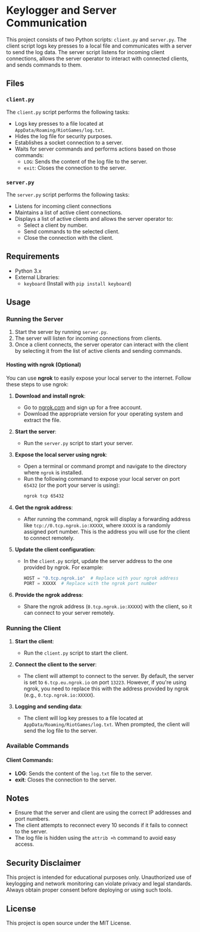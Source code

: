 # Keylogger and Server Communication

This project consists of two Python scripts: `client.py` and `server.py`. The client script logs key presses to a local file and communicates with a server to send the log data. The server script listens for incoming client connections, allows the server operator to interact with connected clients, and sends commands to them.

## Files

### `client.py`

The `client.py` script performs the following tasks:

- Logs key presses to a file located at `AppData/Roaming/RiotGames/log.txt`.
- Hides the log file for security purposes.
- Establishes a socket connection to a server.
- Waits for server commands and performs actions based on those commands:
  - `LOG`: Sends the content of the log file to the server.
  - `exit`: Closes the connection to the server.

### `server.py`

The `server.py` script performs the following tasks:

- Listens for incoming client connections
- Maintains a list of active client connections.
- Displays a list of active clients and allows the server operator to:
  - Select a client by number.
  - Send commands to the selected client.
  - Close the connection with the client.

## Requirements

- Python 3.x
- External Libraries:
  - `keyboard` (Install with `pip install keyboard`)

## Usage

### Running the Server

1. Start the server by running `server.py`.
2. The server will listen for incoming connections from clients.
3. Once a client connects, the server operator can interact with the client by selecting it from the list of active clients and sending commands.

#### Hosting with ngrok (Optional)

You can use **ngrok** to easily expose your local server to the internet. Follow these steps to use ngrok:

1. **Download and install ngrok**:

   - Go to [ngrok.com](https://ngrok.com/) and sign up for a free account.
   - Download the appropriate version for your operating system and extract the file.
2. **Start the server**:

   - Run the `server.py` script to start your server.
3. **Expose the local server using ngrok**:

   - Open a terminal or command prompt and navigate to the directory where `ngrok` is installed.
   - Run the following command to expose your local server on port `65432` (or the port your server is using):
     ```bash
     ngrok tcp 65432
     ```
4. **Get the ngrok address**:

   - After running the command, ngrok will display a forwarding address like `tcp://0.tcp.ngrok.io:XXXXX`, where `XXXXX` is a randomly assigned port number. This is the address you will use for the client to connect remotely.
5. **Update the client configuration**:

   - In the `client.py` script, update the server address to the one provided by ngrok. For example:
     ```python
     HOST = "0.tcp.ngrok.io"  # Replace with your ngrok address
     PORT = XXXXX  # Replace with the ngrok port number
     ```
6. **Provide the ngrok address**:

   - Share the ngrok address (`0.tcp.ngrok.io:XXXXX`) with the client, so it can connect to your server remotely.

### Running the Client

1. **Start the client**:

   - Run the `client.py` script to start the client.
2. **Connect the client to the server**:

   - The client will attempt to connect to the server. By default, the server is set to `6.tcp.eu.ngrok.io` on port `13223`. However, if you're using ngrok, you need to replace this with the address provided by ngrok (e.g., `0.tcp.ngrok.io:XXXXX`).
3. **Logging and sending data**:

   - The client will log key presses to a file located at `AppData/Roaming/RiotGames/log.txt`. When prompted, the client will send the log file to the server.

### Available Commands

#### Client Commands:

- **LOG**: Sends the content of the `log.txt` file to the server.
- **exit**: Closes the connection to the server.

## Notes

- Ensure that the server and client are using the correct IP addresses and port numbers.
- The client attempts to reconnect every 10 seconds if it fails to connect to the server.
- The log file is hidden using the `attrib +h` command to avoid easy access.

## Security Disclaimer

This project is intended for educational purposes only. Unauthorized use of keylogging and network monitoring can violate privacy and legal standards. Always obtain proper consent before deploying or using such tools.

## License

This project is open source under the MIT License.
